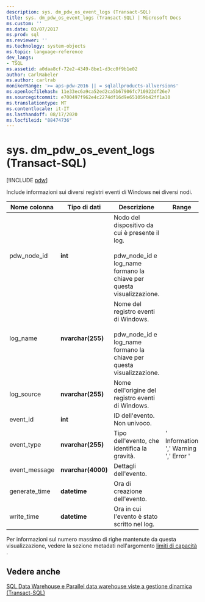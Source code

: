 ```yaml
---
description: sys. dm_pdw_os_event_logs (Transact-SQL)
title: sys. dm_pdw_os_event_logs (Transact-SQL) | Microsoft Docs
ms.custom: ''
ms.date: 03/07/2017
ms.prod: sql
ms.reviewer: ''
ms.technology: system-objects
ms.topic: language-reference
dev_langs:
- TSQL
ms.assetid: a0daa8cf-72e2-4349-8be1-d3cc0f9b1e02
author: CarlRabeler
ms.author: carlrab
monikerRange: '>= aps-pdw-2016 || = sqlallproducts-allversions'
ms.openlocfilehash: 11e33ec6a9ca52ed2ca5b67906fc710922df26e7
ms.sourcegitcommit: e700497f962e4c2274df16d9e651059b42ff1a10
ms.translationtype: MT
ms.contentlocale: it-IT
ms.lasthandoff: 08/17/2020
ms.locfileid: "88474736"
---
```

# <a name="sysdm_pdw_os_event_logs-transact-sql"></a>sys. dm_pdw_os_event_logs (Transact-SQL)
[!INCLUDE [pdw](../../includes/applies-to-version/pdw.md)]

  Include informazioni sui diversi registri eventi di Windows nei diversi nodi.  
  
|Nome colonna|Tipo di dati|Descrizione|Range|  
|-----------------|---------------|-----------------|-----------|  
|pdw_node_id|**int**|Nodo del dispositivo da cui è presente il log.<br /><br /> pdw_node_id e log_name formano la chiave per questa visualizzazione.||  
|log_name|**nvarchar(255)**|Nome del registro eventi di Windows.<br /><br /> pdw_node_id e log_name formano la chiave per questa visualizzazione.||  
|log_source|**nvarchar(255)**|Nome dell'origine del registro eventi di Windows.||  
|event_id|**int**|ID dell'evento. Non univoco.||  
|event_type|**nvarchar(255)**|Tipo dell'evento, che identifica la gravità.|' Information ',' Warning ',' Error '|  
|event_message|**nvarchar(4000)**|Dettagli dell'evento.||  
|generate_time|**datetime**|Ora di creazione dell'evento.||  
|write_time|**datetime**|Ora in cui l'evento è stato scritto nel log.||  
  
 Per informazioni sul numero massimo di righe mantenute da questa visualizzazione, vedere la sezione metadati nell'argomento [limiti di capacità](/azure/sql-data-warehouse/sql-data-warehouse-service-capacity-limits#metadata) . 
  
## <a name="see-also"></a>Vedere anche  
 [SQL Data Warehouse e Parallel data warehouse viste a gestione dinamica &#40;Transact-SQL&#41;](../../relational-databases/system-dynamic-management-views/sql-and-parallel-data-warehouse-dynamic-management-views.md)  
  
  
